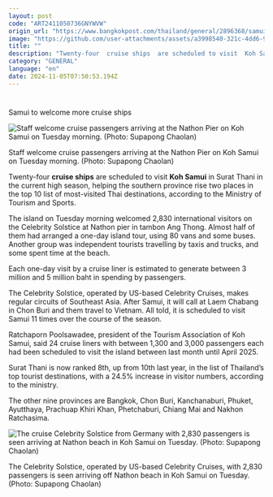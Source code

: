 ```yaml
---
layout: post
code: "ART2411050736GNYWVW"
origin_url: "https://www.bangkokpost.com/thailand/general/2896368/samui-to-welcome-more-cruise-ships"
image: "https://github.com/user-attachments/assets/a3998540-321c-4dd6-9956-198f97d9bcaf"
title: ""
description: "Twenty-four  cruise ships  are scheduled to visit  Koh Samui  in Surat Thani in the current high season, helping the southern province rise two places in the top 10 list of most-visited Thai destinations, according to the Ministry of Tourism and Sports."
category: "GENERAL"
language: "en"
date: 2024-11-05T07:50:53.194Z
---
```


# 

Samui to welcome more cruise ships

![Staff welcome cruise passengers arriving at the Nathon Pier on Koh Samui on Tuesday morning. (Photo: Supapong Chaolan)](https://static.bangkokpost.com/media/content/20241105/c1_2896368_241105133454.jpg)

Staff welcome cruise passengers arriving at the Nathon Pier on Koh Samui on Tuesday morning. (Photo: Supapong Chaolan)

Twenty-four **cruise ships** are scheduled to visit **Koh Samui** in Surat Thani in the current high season, helping the southern province rise two places in the top 10 list of most-visited Thai destinations, according to the Ministry of Tourism and Sports.

The island on Tuesday morning welcomed 2,830 international visitors on the Celebrity Solstice at Nathon pier in tambon Ang Thong. Almost half of them had arranged a one-day island tour, using 80 vans and some buses. Another group was independent tourists travelling by taxis and trucks, and some spent time at the beach.

Each one-day visit by a cruise liner is estimated to generate between 3 million and 5 million baht in spending by passengers.

The Celebrity Solstice, operated by US-based Celebrity Cruises, makes regular circuits of Southeast Asia. After Samui, it will call at Laem Chabang in Chon Buri and them travel to Vietnam. All told, it is scheduled to visit Samui 11 times over the course of the season.

Ratchaporn Poolsawadee, president of the Tourism Association of Koh Samui, said 24 cruise liners with between 1,300 and 3,000 passengers each had been scheduled to visit the island between last month until April 2025.

Surat Thani is now ranked 8th, up from 10th last year, in the list of Thailand’s top tourist destinations, with a 24.5% increase in visitor numbers, according to the ministry.

The other nine provinces are Bangkok, Chon Buri, Kanchanaburi, Phuket, Ayutthaya, Prachuap Khiri Khan, Phetchaburi, Chiang Mai and Nakhon Ratchasima.

![The cruise Celebrity Solstice from Germany with 2,830 passengers is seen arriving at Nathon beach in Koh Samui on Tuesday. (Photo: Supapong Chaolan)](https://github.com/user-attachments/assets/7582d3d7-7e6c-4a1c-95bc-75374ab5e959)

The Celebrity Solstice, operated by US-based Celebrity Cruises, with 2,830 passengers is seen arriving off Nathon beach in Koh Samui on Tuesday. (Photo: Supapong Chaolan)